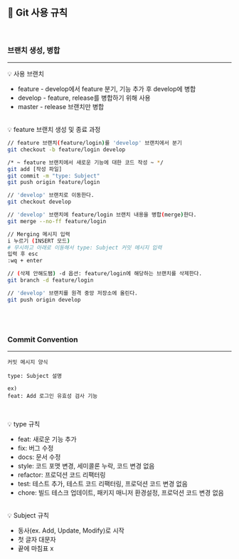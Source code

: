 ## 📌 Git 사용 규칙
<br/>

### 브랜치 생성, 병합
---
💡 사용 브랜치

- feature - develop에서 feature 분기, 기능 추가 후 develop에 병합
- develop - feature, release를 병합하기 위해 사용
- master - release 브랜치만 병합
</br></br>


💡 feature 브랜치 생성 및 종료 과정

```bash
// feature 브랜치(feature/login)를 'develop' 브랜치에서 분기
git checkout -b feature/login develop

/* ~ feature 브랜치에서 새로운 기능에 대한 코드 작성 ~ */
git add [작성 파일]
git commit -m "type: Subject"
git push origin feature/login

// 'develop' 브랜치로 이동한다.
git checkout develop

// 'develop' 브랜치에 feature/login 브랜치 내용을 병합(merge)한다.
git merge --no-ff feature/login

// Merging 메시지 입력
i 누르기 (INSERT 모드)
# 무시하고 아래로 이동해서 type: Subject 커밋 메시지 입력
입력 후 esc
:wq + enter

// (삭제 안해도됌) -d 옵션: feature/login에 해당하는 브랜치를 삭제한다.
git branch -d feature/login

// 'develop' 브랜치를 원격 중앙 저장소에 올린다.
git push origin develop
```

</br></br>

###  Commit Convention
---
```
커밋 메시지 양식

type: Subject 설명

ex) 
feat: Add 로그인 유효성 검사 기능
```
</br>

💡 type 규칙
- feat: 새로운 기능 추가
- fix: 버그 수정
- docs: 문서 수정
- style: 코드 포맷 변경, 세미콜론 누락, 코드 변경 없음
- refactor: 프로덕션 코드 리팩터링
- test: 테스트 추가, 테스트 코드 리팩터링, 프로덕션 코드 변경 없음
- chore: 빌드 테스크 업데이트, 패키지 매니저 환경설정, 프로덕션 코드 변경 없음
</br> </br>

💡 Subject 규칙
- 동사(ex. Add, Update, Modify)로 시작
- 첫 글자 대문자
- 끝에 마침표 x

</br></br>
